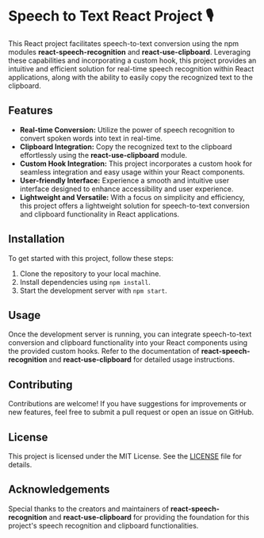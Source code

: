 # Speech to Text React Project 🎙️

This React project facilitates speech-to-text conversion using the npm modules **react-speech-recognition** and **react-use-clipboard**. Leveraging these capabilities and incorporating a custom hook, this project provides an intuitive and efficient solution for real-time speech recognition within React applications, along with the ability to easily copy the recognized text to the clipboard.

## Features

- **Real-time Conversion:** Utilize the power of speech recognition to convert spoken words into text in real-time.
- **Clipboard Integration:** Copy the recognized text to the clipboard effortlessly using the **react-use-clipboard** module.
- **Custom Hook Integration:** This project incorporates a custom hook for seamless integration and easy usage within your React components.
- **User-friendly Interface:** Experience a smooth and intuitive user interface designed to enhance accessibility and user experience.
- **Lightweight and Versatile:** With a focus on simplicity and efficiency, this project offers a lightweight solution for speech-to-text conversion and clipboard functionality in React applications.

## Installation

To get started with this project, follow these steps:

1. Clone the repository to your local machine.
2. Install dependencies using `npm install`.
3. Start the development server with `npm start`.

## Usage

Once the development server is running, you can integrate speech-to-text conversion and clipboard functionality into your React components using the provided custom hooks. Refer to the documentation of **react-speech-recognition** and **react-use-clipboard** for detailed usage instructions.

## Contributing

Contributions are welcome! If you have suggestions for improvements or new features, feel free to submit a pull request or open an issue on GitHub.

## License

This project is licensed under the MIT License. See the [LICENSE](LICENSE) file for details.

## Acknowledgements

Special thanks to the creators and maintainers of **react-speech-recognition** and **react-use-clipboard** for providing the foundation for this project's speech recognition and clipboard functionalities.
